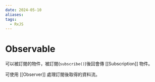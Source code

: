 ```yaml
---
date: 2024-05-10
aliases: 
tags:
  - RxJS
---
```

# Observable

可以被訂閱的物件，被訂閱(`subscribe()`)後回會傳 [[Subscription]] 物件。

可使用 [[Observer]] 處理訂閱後取得的資料流。